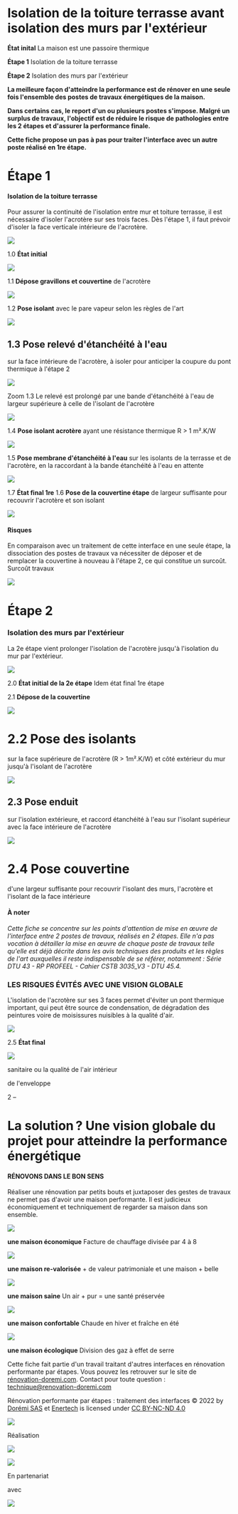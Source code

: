 # Isolation de la toiture terrasse avant isolation des murs par l'extérieur

**État inital** La maison est une passoire thermique

**Étape 1** Isolation de la toiture terrasse

**Étape 2** Isolation des murs par l'extérieur

**La meilleure façon d'atteindre la performance est de rénover en une seule fois l'ensemble des postes de travaux énergétiques de la maison.**

**Dans certains cas, le report d'un ou plusieurs postes s'impose. Malgré un surplus de travaux, l'objectif est de réduire le risque de pathologies entre les 2 étapes et d'assurer la performance finale.**

**Cette fiche propose un pas à pas pour traiter l'interface avec un autre poste réalisé en 1re étape.**

# **Étape 1**

#### **Isolation de la toiture terrasse**

Pour assurer la continuité de l'isolation entre mur et toiture terrasse, il est nécessaire d'isoler l'acrotère sur ses trois faces. Dès l'étape 1, il faut prévoir d'isoler la face verticale intérieure de l'acrotère.

![](<images/Interface Toiture terrasse- ITE/_page_0_Picture_10.jpeg>)

1.0 **État initial**

![](<images/Interface Toiture terrasse- ITE/_page_0_Picture_12.jpeg>)

1.1 **Dépose gravillons et couvertine**  de l'acrotère

![](<images/Interface Toiture terrasse- ITE/_page_0_Picture_14.jpeg>)

1.2 **Pose isolant** avec le pare vapeur selon les règles de l'art

![](<images/Interface Toiture terrasse- ITE/_page_1_Figure_0.jpeg>)

## 1.3 **Pose relevé d'étanchéité à l'eau**

sur la face intérieure de l'acrotère, à isoler pour anticiper la coupure du pont thermique à l'étape 2

![](<images/Interface Toiture terrasse- ITE/_page_1_Picture_3.jpeg>)

Zoom 1.3 Le relevé est prolongé par une bande d'étanchéité à l'eau de largeur supérieure à celle de l'isolant de l'acrotère

![](<images/Interface Toiture terrasse- ITE/_page_1_Figure_5.jpeg>)

1.4 **Pose isolant acrotère** ayant une résistance thermique R > 1 m².K/W

![](<images/Interface Toiture terrasse- ITE/_page_1_Picture_7.jpeg>)

1.5 **Pose membrane d'étanchéité à l'eau** sur les isolants de la terrasse et de l'acrotère, en la raccordant à la bande étanchéité à l'eau en attente

![](<images/Interface Toiture terrasse- ITE/_page_1_Picture_9.jpeg>)

1.7 **État final 1re** 1.6 **Pose de la couvertine étape** de largeur suffisante pour recouvrir l'acrotère et son isolant

![](<images/Interface Toiture terrasse- ITE/_page_1_Picture_11.jpeg>)

#### **Risques**

En comparaison avec un traitement de cette interface en une seule étape, la dissociation des postes de travaux va nécessiter de déposer et de remplacer la couvertine à nouveau à l'étape 2, ce qui constitue un surcoût. Surcoût travaux

![](<images/Interface Toiture terrasse- ITE/_page_1_Picture_15.jpeg>)

# **Étape 2**

### **Isolation des murs par l'extérieur**

La 2e étape vient prolonger l'isolation de l'acrotère jusqu'à l'isolation du mur par l'extérieur.

![](<images/Interface Toiture terrasse- ITE/_page_2_Picture_3.jpeg>)

2.0 **État initial de la 2e étape** Idem état final 1re étape

2.1 **Dépose de la couvertine**

![](<images/Interface Toiture terrasse- ITE/_page_2_Picture_6.jpeg>)

# 2.2 **Pose des isolants**

sur la face supérieure de l'acrotère (R > 1m².K/W) et côté extérieur du mur jusqu'à l'isolant de l'acrotère

![](<images/Interface Toiture terrasse- ITE/_page_2_Picture_9.jpeg>)

## 2.3 **Pose enduit**

sur l'isolation extérieure, et raccord étanchéité à l'eau sur l'isolant supérieur avec la face intérieure de l'acrotère

![](<images/Interface Toiture terrasse- ITE/_page_2_Picture_12.jpeg>)

# 2.4 **Pose couvertine**

d'une largeur suffisante pour recouvrir l'isolant des murs, l'acrotère et l'isolant de la face intérieure

#### **À noter**

*Cette fiche se concentre sur les points d'attention de mise en œuvre de l'interface entre 2 postes de travaux, réalisés en 2 étapes. Elle n'a pas vocation à détailler la mise en œuvre de chaque poste de travaux telle qu'elle est déjà décrite dans les avis techniques des produits et les règles de l'art auxquelles il reste indispensable de se référer, notamment : Série DTU 43 - RP PROFEEL - Cahier CSTB 3035_V3 - DTU 45.4.*

### LES RISQUES ÉVITÉS AVEC UNE VISION GLOBALE

L'isolation de l'acrotère sur ses 3 faces permet d'éviter un pont thermique important, qui peut être source de condensation, de dégradation des peintures voire de moisissures nuisibles à la qualité d'air.

![](<images/Interface Toiture terrasse- ITE/_page_2_Picture_19.jpeg>)

2.5 **État final**

![](<images/Interface Toiture terrasse- ITE/_page_2_Picture_21.jpeg>)

sanitaire ou la qualité de l'air intérieur

de l'enveloppe

2 –

# La solution ? Une vision globale du projet pour atteindre la performance énergétique

#### RÉNOVONS DANS LE BON SENS

Réaliser une rénovation par petits bouts et juxtaposer des gestes de travaux ne permet pas d'avoir une maison performante. Il est judicieux économiquement et techniquement de regarder sa maison dans son ensemble.

![](<images/Interface Toiture terrasse- ITE/_page_3_Picture_3.jpeg>)

**une maison économique** Facture de chauffage divisée par 4 à 8

![](<images/Interface Toiture terrasse- ITE/_page_3_Picture_5.jpeg>)

**une maison re-valorisée** + de valeur patrimoniale et une maison + belle

![](<images/Interface Toiture terrasse- ITE/_page_3_Picture_7.jpeg>)

**une maison saine** Un air + pur = une santé préservée

![](<images/Interface Toiture terrasse- ITE/_page_3_Picture_9.jpeg>)

**une maison confortable** Chaude en hiver et fraîche en été

![](<images/Interface Toiture terrasse- ITE/_page_3_Picture_11.jpeg>)

**une maison écologique** Division des gaz à effet de serre

Cette fiche fait partie d'un travail traitant d'autres interfaces en rénovation performante par étapes. Vous pouvez les retrouver sur le site de [rénovation-doremi.com](https://www.renovation-doremi.com/fr/). Contact pour toute question : [technique@renovation-doremi.com](mailto:technique%40renovation-doremi.com?subject=)

Rénovation performante par étapes : traitement des interfaces © 2022 by [Dorémi SAS](https://www.renovation-doremi.com/fr/) et [Enertech](https://www.enertech.fr/) is licensed under [CC BY-NC-ND 4.0](https://creativecommons.org/licenses/by-nc-nd/4.0/?ref=chooser-v1)

![](<images/Interface Toiture terrasse- ITE/_page_3_Picture_15.jpeg>)

Réalisation

![](<images/Interface Toiture terrasse- ITE/_page_3_Picture_17.jpeg>)

![](<images/Interface Toiture terrasse- ITE/_page_3_Picture_18.jpeg>)

En partenariat

avec

![](<images/Interface Toiture terrasse- ITE/_page_3_Picture_20.jpeg>)
